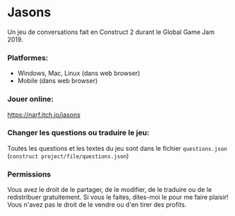 # Jasons
Un jeu de conversations fait en Construct 2 durant le Global Game Jam 2019.

### Platformes:
* Windows, Mac, Linux (dans web browser)
* Mobile (dans web browser)

### Jouer online:
https://narf.itch.io/jasons


### Changer les questions ou traduire le jeu:
Toutes les questions et les textes du jeu sont dans le fichier `questions.json` (`construct project/file/questions.json`)

### Permissions
Vous avez le droit de le partager, de le modifier, de le traduire ou de le redistribuer gratuitement. Si vous le faites, dites-moi le pour me faire plaisir! Vous n'avez pas le droit de le vendre ou d'en tirer des profits.
